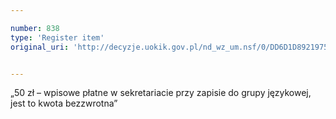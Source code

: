 ```yaml
---

number: 838
type: 'Register item'
original_uri: 'http://decyzje.uokik.gov.pl/nd_wz_um.nsf/0/DD6D1D8921975E53C12572DD003296F2?OpenDocument'


---
```


„50 zł – wpisowe płatne w sekretariacie przy zapisie do grupy językowej, jest to kwota bezzwrotna”
